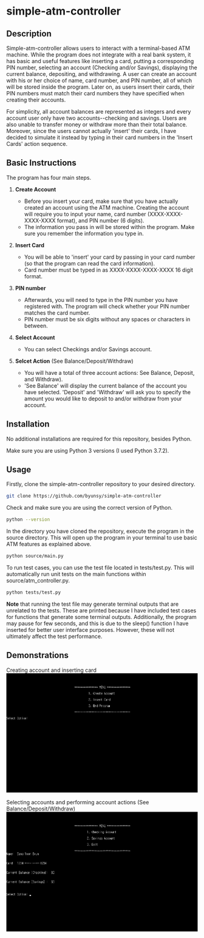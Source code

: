 # simple-atm-controller

## Description

Simple-atm-controller allows users to interact with a terminal-based ATM machine. While the program does not integrate with a real bank system, it has basic and useful features like inserting a card, putting a corresponding PIN number, selecting an account (Checking and/or Savings), displaying the current balance, depositing, and withdrawing. A user can create an account with his or her choice of name, card number, and PIN number, all of which will be stored inside the program. Later on, as users insert their cards, their PIN numbers must match their card numbers they have specified when creating their accounts.

For simplicity, all account balances are represented as integers and every account user only have two accounts--checking and savings. Users are also unable to transfer money or withdraw more than their total balance. Moreover, since the users cannot actually 'insert' their cards, I have decided to simulate it instead by typing in their card numbers in the 'Insert Cards' action sequence.

## Basic Instructions

The program has four main steps.

1. **Create Account**

   - Before you insert your card, make sure that you have actually created an account using the ATM machine. Creating the account will require you to input your name, card number (XXXX-XXXX-XXXX-XXXX format), and PIN number (6 digits).
   - The information you pass in will be stored within the program. Make sure you remember the information you type in.

2. **Insert Card**

   - You will be able to 'insert' your card by passing in your card number (so that the program can read the card information).
   - Card number must be typed in as XXXX-XXXX-XXXX-XXXX 16 digit format.

3. **PIN number**

   - Afterwards, you will need to type in the PIN number you have registered with. The program will check whether your PIN number matches the card number.
   - PIN number must be six digits without any spaces or characters in between.

4. **Select Account**

   - You can select Checkings and/or Savings account.

5. **Selcet Action** (See Balance/Deposit/Withdraw)

   - You will have a total of three account actions: See Balance, Deposit, and Withdraw).
   - 'See Balance' will display the current balance of the account you have selected. 'Deposit' and 'Withdraw' will ask you to specify the amount you would like to deposit to and/or withdraw from your account.

## Installation

No additional installations are required for this repository, besides Python.

Make sure you are using Python 3 versions (I used Python 3.7.2).

## Usage

Firstly, clone the simple-atm-controller repository to your desired directory.

```bash
git clone https://github.com/byunsy/simple-atm-controller
```

Check and make sure you are using the correct version of Python.

```bash
python --version
```

In the directory you have cloned the repository, execute the program in the source directory. This will open up the program in your terminal to use basic ATM features as explained above.

```bash
python source/main.py
```

To run test cases, you can use the test file located in tests/test.py. This will automatically run unit tests on the main functions within source/atm_controller.py.

```bash
python tests/test.py
```

**Note** that running the test file may generate terminal outputs that are unrelated to the tests. These are printed because I have included test cases for functions that generate some terminal outputs. Additionally, the program may pause for few seconds, and this is due to the sleep() function I have inserted for better user interface purposes. However, these will not ultimately affect the test performance.

## Demonstrations

Creating account and inserting card
![](images/atm1.gif)

Selecting accounts and performing account actions (See Balance/Deposit/Withdraw)
![](images/atm2.gif)
